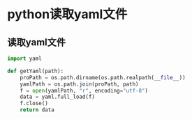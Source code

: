 # python读取yaml文件


<!--more-->

## 读取yaml文件
```Python
import yaml

def getYaml(path):
    proPath = os.path.dirname(os.path.realpath(__file__))
    yamlPath = os.path.join(proPath, path)
    f = open(yamlPath, "r", encoding="utf-8")
    data = yaml.full_load(f)
    f.close()
    return data
```

